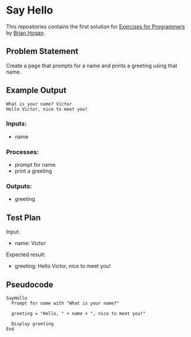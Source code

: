 # Say Hello

This repositories contains the first solution for [Exercises for Programmers](https://pragprog.com/book/bhwb/exercises-for-programmers) by [Brian Hogan](//github.com/napcs).

## Problem Statement

Create a page that prompts for a name and prints a greeting using that name.


## Example Output

```
What is your name? Victor
Hello Victor, nice to meet you!
```

### Inputs: 

 * name


### Processes:

 * prompt for name
 * print a greeting


### Outputs:

 * greeting


## Test Plan

Input:

  * name: Victor

Expected result:

  * greeting: Hello Victor, nice to meet you!


## Pseudocode

```
SayHello
  Prompt for name with "What is your name?"

  greeting = "Hello, " + name + ", nice to meet you!"

  Display greeting
End
```
